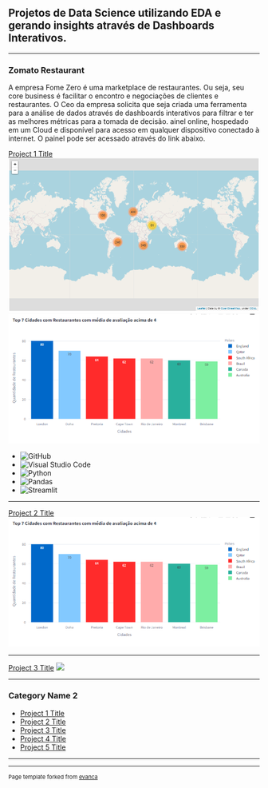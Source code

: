 ## Projetos de Data Science utilizando EDA e gerando insights através de Dashboards Interativos.

---

### Zomato Restaurant
A empresa Fome Zero é uma marketplace de restaurantes. Ou seja, seu core business é facilitar o encontro e negociações de clientes e restaurantes. O Ceo da empresa solicita que seja criada uma ferramenta para a análise de dados através de dashboards interativos para filtrar e ter as melhores métricas para a tomada de decisão. ainel online, hospedado em um Cloud e disponível para acesso em qualquer dispositivo conectado à internet. O painel pode ser acessado através do link abaixo.

[Project 1 Title](/sample_page)
<img src="images/zomato1.jpeg?raw=true"/>
<img src="images/zomato2.jpeg?raw=true"/>

- ![GitHub](https://img.shields.io/badge/GitHub-181717?style=for-the-badge&logo=github&logoColor=white)
- ![Visual Studio Code](https://img.shields.io/badge/Visual%20Studio%20Code-007ACC?style=for-the-badge&logo=visual-studio-code&logoColor=white)
- ![Python](https://img.shields.io/badge/Python-3776AB?style=for-the-badge&logo=python&logoColor=white)
- ![Pandas](https://img.shields.io/badge/Pandas-150458?style=for-the-badge&logo=pandas&logoColor=white)
- ![Streamlit](https://img.shields.io/badge/Streamlit-FF4B4B?style=for-the-badge&logo=streamlit&logoColor=white)

  
---
[Project 2 Title](/pdf/sample_presentation.pdf)
<img src="images/zomato2.jpeg?raw=true"/>

---
[Project 3 Title](http://example.com/)
<img src="images/dummy_thumbnail.jpg?raw=true"/>

---

### Category Name 2

- [Project 1 Title](http://example.com/)
- [Project 2 Title](http://example.com/)
- [Project 3 Title](http://example.com/)
- [Project 4 Title](http://example.com/)
- [Project 5 Title](http://example.com/)

---




---
<p style="font-size:11px">Page template forked from <a href="https://github.com/evanca/quick-portfolio">evanca</a></p>
<!-- Remove above link if you don't want to attibute -->
